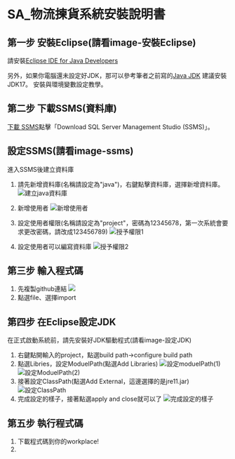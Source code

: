 # SA_物流揀貨系統安裝說明書
## 第一步 安裝Eclipse(請看image-安裝Eclipse)

請安裝[Eclipse IDE for Java Developers](https://www.eclipse.org/downloads/download.php?file=/technology/epp/downloads/release/2024-12/R/eclipse-java-2024-12-R-win32-x86_64.zip)

另外，如果你電腦還未設定好JDK，那可以參考筆者之前寫的[Java JDK](https://www.kjnotes.com/devtools/35) 建議安裝JDK17。
安裝與環境變數設定教學。
## 第二步 下載SSMS(資料庫)

[下載 SSMS](https://learn.microsoft.com/en-us/sql/ssms/download-sql-server-management-studio-ssms?view=sql-server-ver16)點擊「Download SQL Server Management Studio (SSMS)」。
## 設定SSMS(請看image-ssms)

進入SSMS後建立資料庫
1. 請先新增資料庫(名稱請設定為"java")，右鍵點擊資料庫，選擇新增資料庫。
![建立java資料庫](image/ssms/建立java資料庫.png)

2. 新增使用者
![新增使用者](image/ssms/新增使用者畫面.png)
3. 設定使用者權限(名稱請設定為"project"，密碼為12345678，第一次系統會要求更改密碼，請改成123456789)
![授予權限1](image/ssms/使用者權限授予(1).png)

4. 設定使用者可以編寫資料庫
![授予權限2](image/ssms/使用者權限授予(2).png)
## 第三步 輸入程式碼
1. 先複製github連結
![](image/輸入程式碼/複製github連結.png) 
2. 點選file、選擇import
![]()
![]()

## 第四步 在Eclipse設定JDK

在正式啟動系統前，請先安裝好JDK驅動程式(請看image-設定JDK)
1. 右鍵點開輸入的project，點選build path->configure build path
2. 點選Libries，設定ModuelPath(點選Add Libraries)
![設定moduelPath(1)](image/設定JDK/Module(1)設定.png)
![設定ModuelPath(2)](image/設定JDK/Module設定(2).png)
3. 接著設定ClassPath(點選Add External，這邊選擇的是jre11.jar)
![設定ClassPath](image/設定JDK/ClassPath選定Jar版本.png)
4. 完成設定的樣子，接著點選apply and close就可以了
![完成設定的樣子](image/設定JDK/完整設定的樣子.png)

## 第五步 執行程式碼
1. 下載程式碼到你的workplace!
2. 
